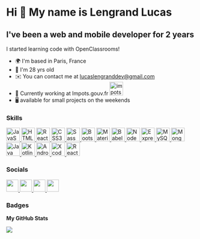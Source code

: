 Hi 👋 My name is Lengrand Lucas
===============================

I've been a web and mobile developer for 2 years
---------------------------

I started learning code with OpenClassrooms!

* 🌍  I'm based in Paris, France
* 👤  I'm 28 yrs old
* ✉️  You can contact me at [lucaslengranddev@gmail.com](mailto:lucaslengranddev@gmail.com)
* 🧠  Currently working at <a gref="https://www.impots.gouv.fr/accueil">Impots.gouv.fr</a> <a href="https://www.impots.gouv.fr/accueil" target="_blank" rel="noreferrer">
    <img src="https://play-lh.googleusercontent.com/USmEIorB00VniQ8OQ7QMw5Gp4TRXj_NsFrBE-xqIwvipF2AdwgFKBn63P_mpHwqD8do" width="36" height="36" alt="impots.gouv.fr" />
  </a>
* 🖥️ available for small projects on the weekends

### Skills

<p align="left">
  <!-- Old logos -->
  <a href="https://developer.mozilla.org/en-US/docs/Web/JavaScript" target="_blank" rel="noreferrer">
    <img src="https://raw.githubusercontent.com/danielcranney/readme-generator/main/public/icons/skills/javascript-colored.svg" width="36" height="36" alt="JavaScript" />
  </a>
  <a href="https://developer.mozilla.org/en-US/docs/Glossary/HTML5" target="_blank" rel="noreferrer">
    <img src="https://raw.githubusercontent.com/danielcranney/readme-generator/main/public/icons/skills/html5-colored.svg" width="36" height="36" alt="HTML5" />
  </a>
  <a href="https://reactjs.org/" target="_blank" rel="noreferrer">
    <img src="https://raw.githubusercontent.com/danielcranney/readme-generator/main/public/icons/skills/react-colored.svg" width="36" height="36" alt="React" />
  </a>
  <a href="https://www.w3.org/TR/CSS/#css" target="_blank" rel="noreferrer">
    <img src="https://raw.githubusercontent.com/danielcranney/readme-generator/main/public/icons/skills/css3-colored.svg" width="36" height="36" alt="CSS3" />
  </a>
  <a href="https://sass-lang.com/" target="_blank" rel="noreferrer">
    <img src="https://raw.githubusercontent.com/danielcranney/readme-generator/main/public/icons/skills/sass-colored.svg" width="36" height="36" alt="Sass" />
  </a>
  <a href="https://getbootstrap.com/" target="_blank" rel="noreferrer">
    <img src="https://raw.githubusercontent.com/danielcranney/readme-generator/main/public/icons/skills/bootstrap-colored.svg" width="36" height="36" alt="Bootstrap" />
  </a>
  <a href="https://mui.com/" target="_blank" rel="noreferrer">
    <img src="https://raw.githubusercontent.com/danielcranney/readme-generator/main/public/icons/skills/materialui-colored.svg" width="36" height="36" alt="Material UI" />
  </a>
  <a href="https://babeljs.io/" target="_blank" rel="noreferrer">
    <img src="https://raw.githubusercontent.com/danielcranney/readme-generator/main/public/icons/skills/babel-colored.svg" width="36" height="36" alt="Babel" />
  </a>
  <a href="https://nodejs.org/en/" target="_blank" rel="noreferrer">
    <img src="https://raw.githubusercontent.com/danielcranney/readme-generator/main/public/icons/skills/nodejs-colored.svg" width="36" height="36" alt="NodeJS" />
  </a>
  <a href="https://expressjs.com/" target="_blank" rel="noreferrer">
    <img src="https://raw.githubusercontent.com/danielcranney/readme-generator/main/public/icons/skills/express-colored.svg" width="36" height="36" alt="Express" />
  </a>
  <a href="https://www.mysql.com/" target="_blank" rel="noreferrer">
    <img src="https://raw.githubusercontent.com/danielcranney/readme-generator/main/public/icons/skills/mysql-colored.svg" width="36" height="36" alt="MySQL" />
  </a>
  <a href="https://www.mongodb.com/" target="_blank" rel="noreferrer">
    <img src="https://raw.githubusercontent.com/danielcranney/readme-generator/main/public/icons/skills/mongodb-colored.svg" width="36" height="36" alt="MongoDB" />
  </a>
  
  <!-- New logos -->
  <a href="https://www.java.com" target="_blank" rel="noreferrer">
    <img src="https://www.vectorlogo.zone/logos/java/java-icon.svg" width="36" height="36" alt="Java" />
  </a>
  <a href="https://kotlinlang.org/" target="_blank" rel="noreferrer">
    <img src="https://upload.wikimedia.org/wikipedia/commons/7/74/Kotlin_Icon.png" width="36" height="36" alt="Kotlin" />
  </a>
  <a href="https://developer.android.com/studio" target="_blank" rel="noreferrer">
    <img src="https://upload.wikimedia.org/wikipedia/commons/thumb/c/c1/Android_Studio_icon_%282023%29.svg/1200px-Android_Studio_icon_%282023%29.svg.png" width="36" height="36" alt="Android Studio" />
  </a>
  <a href="https://developer.apple.com/xcode/" target="_blank" rel="noreferrer">
    <img src="https://is1-ssl.mzstatic.com/image/thumb/Purple221/v4/c4/a6/b9/c4a6b957-7ccb-3a49-6726-2b5ac669ada4/Xcode-85-220-0-4-2x-sRGB.png/1200x630bb.png" width="36" height="36" alt="Xcode" />
  </a>
  <a href="https://reactnative.dev/" target="_blank" rel="noreferrer">
    <img src="https://static-00.iconduck.com/assets.00/react-original-wordmark-icon-840x1024-vhmauxp6.png" width="36" height="36" alt="React Native" />
  </a>
</p>

### Socials
<p align="left">
  <a href="https://discord.com/users/Melliaganz#7310" target="_blank" rel="noreferrer">
    <img src="https://raw.githubusercontent.com/danielcranney/readme-generator/main/public/icons/socials/discord.svg" width="32" height="32" />
  </a>
  <a href="https://www.facebook.com/LucasLeatherhoff" target="_blank" rel="noreferrer">
    <img src="https://raw.githubusercontent.com/danielcranney/readme-generator/main/public/icons/socials/facebook.svg" width="32" height="32" />
  </a>
  <a href="https://www.github.com/Melliaganz" target="_blank" rel="noreferrer">
    <img src="https://raw.githubusercontent.com/danielcranney/readme-generator/main/public/icons/socials/github.svg" width="32" height="32" />
  </a>
  <a href="https://www.linkedin.com/in/lucas-lengrand-383281142" target="_blank" rel="noreferrer">
    <img src="https://raw.githubusercontent.com/danielcranney/readme-generator/main/public/icons/socials/linkedin.svg" width="32" height="32" />
  </a>
</p>

### Badges

<b>My GitHub Stats</b>

<a href="http://www.github.com/Melliaganz">
  <img src="https://github-readme-streak-stats.herokuapp.com/?user=Melliaganz&stroke=ffffff&background=1c1917&ring=0891b2&fire=0891b2&currStreakNum=ffffff&currStreakLabel=0891b2&sideNums=ffffff&sideLabels=ffffff&dates=ffffff&hide_border=true" />
</a>
